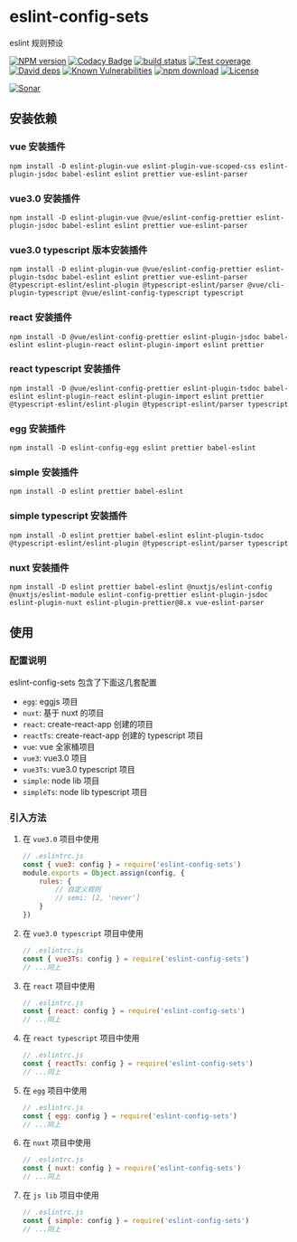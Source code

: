 # eslint-config-sets

eslint 规则预设

[![NPM version][npm-image]][npm-url]
[![Codacy Badge][codacy-image]][codacy-url]
[![build status][travis-image]][travis-url]
[![Test coverage][codecov-image]][codecov-url]
[![David deps][david-image]][david-url]
[![Known Vulnerabilities][snyk-image]][snyk-url]
[![npm download][download-image]][download-url]
[![License][license-image]][license-url]

[![Sonar][sonar-image]][sonar-url]

[npm-image]: https://img.shields.io/npm/v/eslint-config-sets.svg?style=flat-square
[npm-url]: https://npmjs.org/package/eslint-config-sets
[codacy-image]: https://app.codacy.com/project/badge/Grade/f70d4880e4ad4f40aa970eb9ee9d0696
[codacy-url]: https://www.codacy.com/gh/saqqdy/eslint-config-sets/dashboard?utm_source=github.com&utm_medium=referral&utm_content=saqqdy/eslint-config-sets&utm_campaign=Badge_Grade
[travis-image]: https://travis-ci.org/saqqdy/eslint-config-sets.svg?branch=master
[travis-url]: https://travis-ci.org/saqqdy/eslint-config-sets
[codecov-image]: https://img.shields.io/codecov/c/github/saqqdy/eslint-config-sets.svg?style=flat-square
[codecov-url]: https://codecov.io/github/saqqdy/eslint-config-sets?branch=master
[david-image]: https://img.shields.io/david/saqqdy/eslint-config-sets.svg?style=flat-square
[david-url]: https://david-dm.org/saqqdy/eslint-config-sets
[snyk-image]: https://snyk.io/test/npm/eslint-config-sets/badge.svg?style=flat-square
[snyk-url]: https://snyk.io/test/npm/eslint-config-sets
[download-image]: https://img.shields.io/npm/dm/eslint-config-sets.svg?style=flat-square
[download-url]: https://npmjs.org/package/eslint-config-sets
[license-image]: https://img.shields.io/badge/License-MIT-yellow.svg
[license-url]: LICENSE
[sonar-image]: https://sonarcloud.io/api/project_badges/quality_gate?project=saqqdy_eslint-config-sets
[sonar-url]: https://sonarcloud.io/dashboard?id=saqqdy_eslint-config-sets

## 安装依赖

### vue 安装插件

```shell
npm install -D eslint-plugin-vue eslint-plugin-vue-scoped-css eslint-plugin-jsdoc babel-eslint eslint prettier vue-eslint-parser
```

### vue3.0 安装插件

```shell
npm install -D eslint-plugin-vue @vue/eslint-config-prettier eslint-plugin-jsdoc babel-eslint eslint prettier vue-eslint-parser
```

### vue3.0 typescript 版本安装插件

```shell
npm install -D eslint-plugin-vue @vue/eslint-config-prettier eslint-plugin-tsdoc babel-eslint eslint prettier vue-eslint-parser @typescript-eslint/eslint-plugin @typescript-eslint/parser @vue/cli-plugin-typescript @vue/eslint-config-typescript typescript
```

### react 安装插件

```shell
npm install -D @vue/eslint-config-prettier eslint-plugin-jsdoc babel-eslint eslint-plugin-react eslint-plugin-import eslint prettier
```

### react typescript 安装插件

```shell
npm install -D @vue/eslint-config-prettier eslint-plugin-tsdoc babel-eslint eslint-plugin-react eslint-plugin-import eslint prettier @typescript-eslint/eslint-plugin @typescript-eslint/parser typescript
```

### egg 安装插件

```shell
npm install -D eslint-config-egg eslint prettier babel-eslint
```

### simple 安装插件

```shell
npm install -D eslint prettier babel-eslint
```

### simple typescript 安装插件

```shell
npm install -D eslint prettier babel-eslint eslint-plugin-tsdoc @typescript-eslint/eslint-plugin @typescript-eslint/parser typescript
```

### nuxt 安装插件

```shell
npm install -D eslint prettier babel-eslint @nuxtjs/eslint-config @nuxtjs/eslint-module eslint-config-prettier eslint-plugin-jsdoc eslint-plugin-nuxt eslint-plugin-prettier@8.x vue-eslint-parser
```

## 使用

### 配置说明

eslint-config-sets 包含了下面这几套配置

-   `egg`: eggjs 项目
-   `nuxt`: 基于 nuxt 的项目
-   `react`: create-react-app 创建的项目
-   `reactTs`: create-react-app 创建的 typescript 项目
-   `vue`: vue 全家桶项目
-   `vue3`: vue3.0 项目
-   `vue3Ts`: vue3.0 typescript 项目
-   `simple`: node lib 项目
-   `simpleTs`: node lib typescript 项目

### 引入方法

1. 在 `vue3.0` 项目中使用

    ```js
    // .eslintrc.js
    const { vue3: config } = require('eslint-config-sets')
    module.exports = Object.assign(config, {
        rules: {
            // 自定义规则
            // semi: [2, 'never']
        }
    })
    ```

2. 在 `vue3.0 typescript` 项目中使用

    ```js
    // .eslintrc.js
    const { vue3Ts: config } = require('eslint-config-sets')
    // ...同上
    ```

3. 在 `react` 项目中使用

    ```js
    // .eslintrc.js
    const { react: config } = require('eslint-config-sets')
    // ...同上
    ```

4. 在 `react typescript` 项目中使用

    ```js
    // .eslintrc.js
    const { reactTs: config } = require('eslint-config-sets')
    // ...同上
    ```

5. 在 `egg` 项目中使用

    ```js
    // .eslintrc.js
    const { egg: config } = require('eslint-config-sets')
    // ...同上
    ```

6. 在 `nuxt` 项目中使用

    ```js
    // .eslintrc.js
    const { nuxt: config } = require('eslint-config-sets')
    // ...同上
    ```

7. 在 `js lib` 项目中使用

    ```js
    // .eslintrc.js
    const { simple: config } = require('eslint-config-sets')
    // ...同上
    ```
